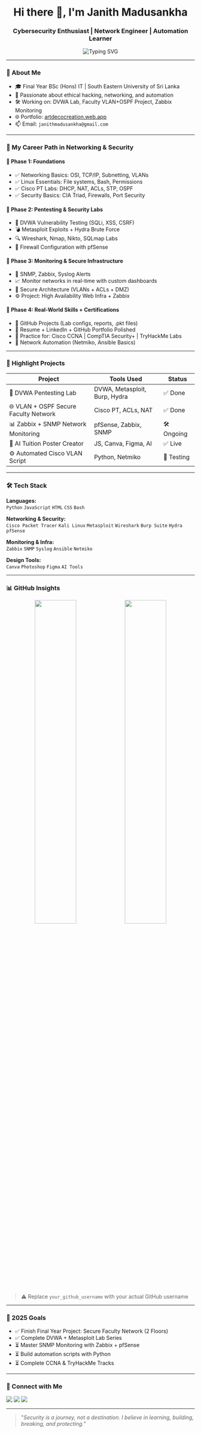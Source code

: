 <!-- GitHub Profile README | Modern + Roadmap -->

<h1 align="center">Hi there 👋, I'm Janith Madusankha</h1>
<h3 align="center">Cybersecurity Enthusiast | Network Engineer | Automation Learner</h3>

<p align="center">
  <img src="https://readme-typing-svg.demolab.com?font=Fira+Code&pause=1000&color=00F7FF&center=true&vCenter=true&width=435&lines=Cybersecurity+%7C+Networking+%7C+Automation;Kali+Linux+%7C+Cisco+%7C+AI+for+Design;Always+Building+%26+Learning..." alt="Typing SVG" />
</p>

---

### 📌 About Me

- 🎓 Final Year BSc (Hons) IT | South Eastern University of Sri Lanka
- 🔐 Passionate about ethical hacking, networking, and automation
- 🛠️ Working on: DVWA Lab, Faculty VLAN+OSPF Project, Zabbix Monitoring
- 🌐 Portfolio: [artdecocreation.web.app](https://artdecocreation.web.app)
- 📫 Email: `janithmadusankha@gmail.com`

---

### 🧠 My Career Path in Networking & Security

#### 📍 **Phase 1: Foundations**

- ✅ Networking Basics: OSI, TCP/IP, Subnetting, VLANs
- ✅ Linux Essentials: File systems, Bash, Permissions
- ✅ Cisco PT Labs: DHCP, NAT, ACLs, STP, OSPF
- ✅ Security Basics: CIA Triad, Firewalls, Port Security

#### 📍 **Phase 2: Pentesting & Security Labs**

- 🔐 DVWA Vulnerability Testing (SQLi, XSS, CSRF)
- 💣 Metasploit Exploits + Hydra Brute Force
- 🔍 Wireshark, Nmap, Nikto, SQLmap Labs
- 🧱 Firewall Configuration with pfSense

#### 📍 **Phase 3: Monitoring & Secure Infrastructure**

- 📡 SNMP, Zabbix, Syslog Alerts
- 📈 Monitor networks in real-time with custom dashboards
- 🧰 Secure Architecture (VLANs + ACLs + DMZ)
- ⚙️ Project: High Availability Web Infra + Zabbix

#### 📍 **Phase 4: Real-World Skills + Certifications**

- 📁 GitHub Projects (Lab configs, reports, .pkt files)
- 📄 Resume + LinkedIn + GitHub Portfolio Polished
- 🧪 Practice for: Cisco CCNA | CompTIA Security+ | TryHackMe Labs
- 🔄 Network Automation (Netmiko, Ansible Basics)

---

### 🚀 Highlight Projects

| Project                                       | Tools Used                       | Status |
|----------------------------------------------|----------------------------------|--------|
| 🔐 DVWA Pentesting Lab                       | DVWA, Metasploit, Burp, Hydra   | ✅ Done |
| 🌐 VLAN + OSPF Secure Faculty Network        | Cisco PT, ACLs, NAT             | ✅ Done |
| 📊 Zabbix + SNMP Network Monitoring          | pfSense, Zabbix, SNMP           | 🛠️ Ongoing |
| 🎨 AI Tuition Poster Creator                 | JS, Canva, Figma, AI            | ✅ Live |
| ⚙️ Automated Cisco VLAN Script               | Python, Netmiko                 | 🧪 Testing |

---

### 🛠️ Tech Stack

**Languages:**  
`Python` `JavaScript` `HTML` `CSS` `Bash`

**Networking & Security:**  
`Cisco Packet Tracer` `Kali Linux` `Metasploit` `Wireshark` `Burp Suite` `Hydra` `pfSense`

**Monitoring & Infra:**  
`Zabbix` `SNMP` `Syslog` `Ansible` `Netmiko`

**Design Tools:**  
`Canva` `Photoshop` `Figma` `AI Tools`

---

### 📊 GitHub Insights

<p align="center">
  <img src="https://github-readme-stats.vercel.app/api?username=your_github_username&show_icons=true&theme=tokyonight" width="47%" />
  <img src="https://github-readme-streak-stats.herokuapp.com?user=your_github_username&theme=tokyonight" width="47%" />
</p>

> ⚠️ Replace `your_github_username` with your actual GitHub username

---

### 📅 2025 Goals

- ✅ Finish Final Year Project: Secure Faculty Network (2 Floors)
- ✅ Complete DVWA + Metasploit Lab Series
- ⏳ Master SNMP Monitoring with Zabbix + pfSense
- ⏳ Build automation scripts with Python
- ⏳ Complete CCNA & TryHackMe Tracks

---

### 🔗 Connect with Me

<p align="left">
  <a href="https://linkedin.com/in/janithmadusankha"><img src="https://img.shields.io/badge/LinkedIn-0077B5?style=flat&logo=linkedin&logoColor=white"></a>
  <a href="mailto:janithmadusankha@gmail.com"><img src="https://img.shields.io/badge/Gmail-D14836?style=flat&logo=gmail&logoColor=white"></a>
  <a href="https://artdecocreation.web.app"><img src="https://img.shields.io/badge/Portfolio-000000?style=flat&logo=vercel&logoColor=white"></a>
</p>

---

> "_Security is a journey, not a destination. I believe in learning, building, breaking, and protecting._"
